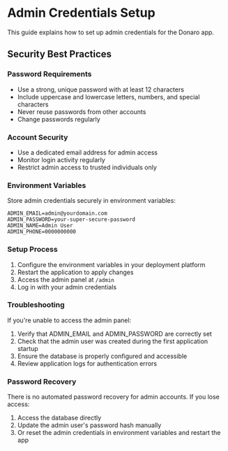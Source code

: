 # Admin Credentials Setup

This guide explains how to set up admin credentials for the Donaro app.

## Security Best Practices

### Password Requirements
- Use a strong, unique password with at least 12 characters
- Include uppercase and lowercase letters, numbers, and special characters
- Never reuse passwords from other accounts
- Change passwords regularly

### Account Security
- Use a dedicated email address for admin access
- Monitor login activity regularly
- Restrict admin access to trusted individuals only

### Environment Variables
Store admin credentials securely in environment variables:

```env
ADMIN_EMAIL=admin@yourdomain.com
ADMIN_PASSWORD=your-super-secure-password
ADMIN_NAME=Admin User
ADMIN_PHONE=0000000000
```

### Setup Process
1. Configure the environment variables in your deployment platform
2. Restart the application to apply changes
3. Access the admin panel at `/admin`
4. Log in with your admin credentials

### Troubleshooting
If you're unable to access the admin panel:
1. Verify that ADMIN_EMAIL and ADMIN_PASSWORD are correctly set
2. Check that the admin user was created during the first application startup
3. Ensure the database is properly configured and accessible
4. Review application logs for authentication errors

### Password Recovery
There is no automated password recovery for admin accounts. If you lose access:
1. Access the database directly
2. Update the admin user's password hash manually
3. Or reset the admin credentials in environment variables and restart the app